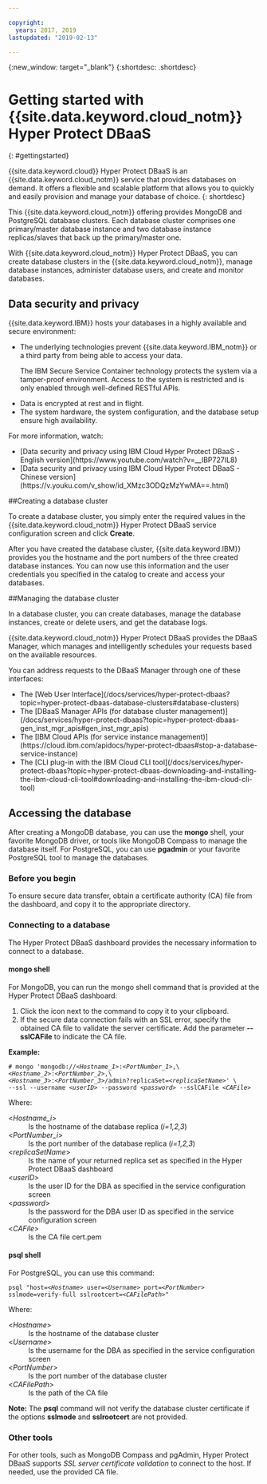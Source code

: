 ```yaml
---

copyright:
  years: 2017, 2019
lastupdated: "2019-02-13"

---
```


{:new_window: target="_blank"}
{:shortdesc: .shortdesc}

# Getting started with {{site.data.keyword.cloud_notm}} Hyper Protect DBaaS
{: #gettingstarted}

{{site.data.keyword.cloud}} Hyper Protect DBaaS is an {{site.data.keyword.cloud_notm}} service that provides databases on demand.
It offers a flexible and scalable platform that allows you to quickly and easily
provision and manage your database of choice.
{: shortdesc}

This {{site.data.keyword.cloud_notm}} offering provides MongoDB and PostgreSQL database clusters. Each database
cluster comprises one primary/master database instance and two database instance
replicas/slaves that back up the primary/master one.

With {{site.data.keyword.cloud_notm}} Hyper Protect DBaaS, you can create database clusters in the {{site.data.keyword.cloud_notm}},
manage database instances, administer database users, and create and
monitor databases.

## Data security and privacy

{{site.data.keyword.IBM}} hosts your databases in a highly available and secure environment:
<ul>
<li>The underlying technologies prevent {{site.data.keyword.IBM_notm}} or a third party from being able to
access your data.
<p>The IBM Secure Service Container technology protects the system via a
tamper-proof environment. Access to the system is restricted and is only enabled
through well-defined RESTful APIs.</p></li>
<li>Data is encrypted at rest and in flight.</li>
<li>The system hardware, the system configuration, and the database setup ensure
high availability.</li>
</ul>

For more information, watch:
<ul>
<li>[Data security and privacy using IBM Cloud Hyper Protect DBaaS - English version](https://www.youtube.com/watch?v=__IBP727IL8)</li>
<li>[Data security and privacy using IBM Cloud Hyper Protect DBaaS - Chinese version](https://v.youku.com/v_show/id_XMzc3ODQzMzYwMA==.html)</li>
</ul>


##Creating a database cluster

To create a database cluster, you simply enter the required values in the
{{site.data.keyword.cloud_notm}} Hyper Protect DBaaS service configuration screen and click **Create**.

After you have created the database cluster, {{site.data.keyword.IBM}} provides you the hostname and the port
numbers of the three created database instances. You can now use this information
and the user credentials you specified in the catalog to create and access your
databases.

##Managing the database cluster

In a database cluster, you can create databases, manage the database instances,
create or delete users, and get the database logs.

{{site.data.keyword.cloud_notm}} Hyper Protect DBaaS provides the DBaaS Manager, which manages and
intelligently schedules your requests based on the available resources.

You can address requests to the DBaaS Manager through one of these interfaces:
<ul>
<li>The [Web User Interface](/docs/services/hyper-protect-dbaas?topic=hyper-protect-dbaas-database-clusters#database-clusters)</li>
<li>The [DBaaS Manager APIs (for database cluster management)](/docs/services/hyper-protect-dbaas?topic=hyper-protect-dbaas-gen_inst_mgr_apis#gen_inst_mgr_apis)</li>
<li>The [IBM Cloud APIs (for service instance management)](https://cloud.ibm.com/apidocs/hyper-protect-dbaas#stop-a-database-service-instance)</li>
<li>The [CLI plug-in with the IBM Cloud CLI tool](/docs/services/hyper-protect-dbaas?topic=hyper-protect-dbaas-downloading-and-installing-the-ibm-cloud-cli-tool#downloading-and-installing-the-ibm-cloud-cli-tool)</li>
</ul>

## Accessing the database

After creating a MongoDB database, you can use the **mongo** shell, your favorite
MongoDB driver, or tools like MongoDB Compass to manage the database itself.
For PostgreSQL, you can use **pgadmin** or your favorite PostgreSQL tool to manage the databases.

### Before you begin

To ensure secure data transfer, obtain a certificate authority (CA) file from
the dashboard, and copy it to the appropriate directory.

### Connecting to a database

The Hyper Protect DBaaS dashboard provides the necessary information to connect to a database.

#### mongo shell

For MongoDB, you can run the mongo shell command that is provided at the Hyper Protect DBaaS dashboard:

1. Click the icon next to the command to copy it to your clipboard.
2. If the secure data connection fails with an SSL error, specify the obtained CA file to validate the server certificate. Add the parameter **--sslCAFile** to indicate the CA file.

<b>Example:</b>
<pre><code class="hljs"># mongo 'mongodb:/&sol;&lt;<em>Hostname_1</em>&gt;&colon;&lt;<em>PortNumber_1</em>&gt;,\
&lt;<em>Hostname_2</em>&gt;&colon;&lt;<em>PortNumber_2</em>&gt;,\
&lt;<em>Hostname_3</em>&gt;&colon;&lt;<em>PortNumber_3</em>&gt;/admin?replicaSet=&lt;<em>replicaSetName</em>&gt;' \
--ssl --username &lt;<em>userID</em>&gt; --password &lt;<em>password</em>&gt; --sslCAFile &lt;<em>CAFile</em>&gt;</code></pre>
Where:
<dl>
  <dt> &lt;<em>Hostname_i</em>&gt; </dt>
    <dd> Is the hostname of the database replica (<em>i=1,2,3</em>) </dd>
  <dt> &lt;<em>PortNumber_i</em>&gt; </dt>
    <dd> Is the port number of the database replica (<em>i=1,2,3</em>) </dd>
  <dt> &lt;<em>replicaSetName</em>&gt; </dt>
    <dd> Is the name of your returned replica set as specified in the Hyper Protect DBaaS dashboard </dd>
  <dt> &lt;<em>userID</em>&gt; </dt>
    <dd> Is the user ID for the DBA as specified in the
    service configuration screen </dd>
  <dt> &lt;<em>password</em>&gt; </dt>
    <dd> Is the password for the DBA user ID as specified in the
    service configuration screen </dd>
  <dt> &lt;<em>CAFile</em>&gt; </dt>
    <dd> Is the CA file cert.pem </dd>
</dl>

#### psql shell

For PostgreSQL, you can use this command:
<pre><code class="hljs">psql "host=&lt;<em>Hostname</em>&gt; user=&lt;<em>Username</em>&gt; port=&lt;<em>PortNumber</em>&gt; sslmode=verify-full sslrootcert=&lt;<em>CAFilePath</em>&gt;"</code></pre>
Where:
<dl>
  <dt> &lt;<em>Hostname</em>&gt; </dt>
    <dd> Is the hostname of the database cluster </dd>
  <dt> &lt;<em>Username</em>&gt; </dt>
    <dd> Is the username for the DBA as specified in the service configuration screen </dd>
  <dt> &lt;<em>PortNumber</em>&gt; </dt>
    <dd> Is the port number of the database cluster </dd>
  <dt> &lt;<em>CAFilePath</em>&gt; </dt>
    <dd> Is the path of the CA file </dd>  
</dl>

**Note:** The **psql** command will not verify the database cluster certificate if the options **sslmode** and **sslrootcert** are not provided.

### Other tools

For other tools, such as MongoDB Compass and pgAdmin, Hyper Protect DBaaS supports *SSL server certificate validation* to connect to the host.  If needed, use the provided CA file.
